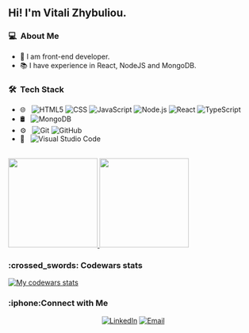 <h2> Hi! I'm Vitali Zhybuliou.</h2>

<h3>💻 &nbsp;About Me </h3>

- :ninja: I am front-end developer.
- 📚 I have experience in React, NodeJS and MongoDB. 



<h3> 🛠 &nbsp;Tech Stack</h3>

- 🌐 &nbsp;
  ![HTML5](https://img.shields.io/badge/-HTML5-333333?style=flat&logo=HTML5)
  ![CSS](https://img.shields.io/badge/-CSS-333333?style=flat&logo=CSS3&logoColor=1572B6)
  ![JavaScript](https://img.shields.io/badge/-JavaScript-333333?style=flat&logo=javascript)
  ![Node.js](https://img.shields.io/badge/-Node.js-333333?style=flat&logo=node.js)
  ![React](https://img.shields.io/badge/-React-333333?style=flat&logo=react)
  ![TypeScript](https://img.shields.io/badge/-TypeScript-333333?style=flat&logo=typescript)
- 🛢 &nbsp;
  ![MongoDB](https://img.shields.io/badge/-MongoDB-333333?style=flat&logo=mongodb)
- ⚙️ &nbsp;
  ![Git](https://img.shields.io/badge/-Git-333333?style=flat&logo=git)
  ![GitHub](https://img.shields.io/badge/-GitHub-333333?style=flat&logo=github)
- 🔧 &nbsp;
  ![Visual Studio Code](https://img.shields.io/badge/-Visual%20Studio%20Code-333333?style=flat&logo=visual-studio-code&logoColor=007ACC)

<br/>

<a href="https://github.com/Lexxby">
  <img height="180em" src="https://github-readme-stats.vercel.app/api?username=Zhybuliou&theme=buefy&show_icons=true" />
  <img height="180em" src="https://github-readme-stats.vercel.app/api/top-langs/?username=Zhybuliou&theme=buefy&layout=compact" />
</a>

<br/>

<h3>:crossed_swords: Codewars stats</h3>
<a href="https://www.codewars.com/users/Zhybuliou"><img alt="My codewars stats" src="https://www.codewars.com/users/Zhybuliou/badges/large"></a>

<h3> :iphone:Connect with Me </h3>

<p align="center">
<a href="https://www.linkedin.com/in/vitali-zhybuliou/"><img alt="LinkedIn" src="https://img.shields.io/badge/LinkedIn-Vitali%20Zhybuliou%20-blue?style=flat-square&logo=linkedin"></a>
<a href="mailto:zhybuliou.v.v@gmail.com"><img alt="Email" src="https://img.shields.io/badge/Email-zhybuliou.v.v@gmail.com-blue?style=flat-square&logo=gmail"></a>
</p>
